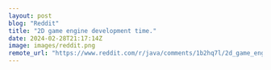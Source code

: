 ```yaml
---
layout: post
blog: "Reddit"
title: "2D game engine development time."
date: 2024-02-28T21:17:14Z
image: images/reddit.png
remote_url: "https://www.reddit.com/r/java/comments/1b2hq7l/2d_game_engine_development_time/"
---
```

